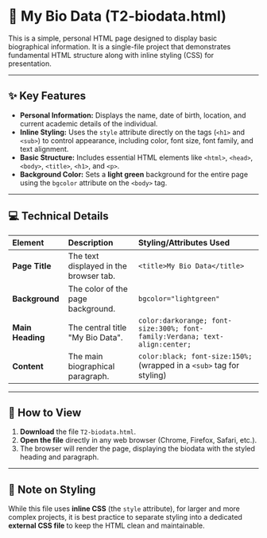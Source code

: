 # 📄 My Bio Data (T2-biodata.html)

This is a simple, personal HTML page designed to display basic biographical information. It is a single-file project that demonstrates fundamental HTML structure along with inline styling (CSS) for presentation.

---

## ✨ Key Features

* **Personal Information:** Displays the name, date of birth, location, and current academic details of the individual.
* **Inline Styling:** Uses the `style` attribute directly on the tags (`<h1>` and `<sub>`) to control appearance, including color, font size, font family, and text alignment.
* **Basic Structure:** Includes essential HTML elements like `<html>`, `<head>`, `<body>`, `<title>`, `<h1>`, and `<p>`.
* **Background Color:** Sets a **light green** background for the entire page using the `bgcolor` attribute on the `<body>` tag.

---

## 💻 Technical Details

| Element | Description | Styling/Attributes Used |
| :--- | :--- | :--- |
| **Page Title** | The text displayed in the browser tab. | `<title>My Bio Data</title>` |
| **Background** | The color of the page background. | `bgcolor="lightgreen"` |
| **Main Heading** | The central title "My Bio Data". | `color:darkorange; font-size:300%; font-family:Verdana; text-align:center;` |
| **Content** | The main biographical paragraph. | `color:black; font-size:150%;` (wrapped in a `<sub>` tag for styling) |

---

## 🚀 How to View

1.  **Download** the file `T2-biodata.html`.
2.  **Open the file** directly in any web browser (Chrome, Firefox, Safari, etc.).
3.  The browser will render the page, displaying the biodata with the styled heading and paragraph.

---

## 📌 Note on Styling

While this file uses **inline CSS** (the `style` attribute), for larger and more complex projects, it is best practice to separate styling into a dedicated **external CSS file** to keep the HTML clean and maintainable.
